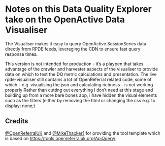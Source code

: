 # Notes on this Data Quality Explorer take on the OpenActive Data Visualiser 

The Visualiser makes it easy to query OpenActive SessionSeries data directly from RPDE feeds, leveraging the CDN to ensure fast query response times.

This version is not intended for production - it’s a playpen that takes advantage of the crawler and harvester aspects of the visualiser to provide data on which to test the DQ metric calculations and presentation.
The live rpde-visualiser still contains a lot of OpenReferral related code, some of which - e.g. visualising the json and calculating richness - is not working properly
Rather than cutting out everything I don’t need at this stage and building up from a more bare bones app, I have hidden the visual elements such as the filters (either by removing the html <divs> or changing the css e.g. to display: none;)

## Credits

[@OpenReferralUK](https://github.com/OpenReferralUK/) and [@MikeThacker1](https://github.com/MikeThacker1) for providing the tool template which is based on https://tools.openreferraluk.org/ApiQuery/

